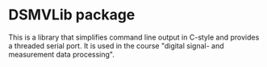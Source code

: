 # DSMVLib package

This is a library that simplifies command line output in C-style and provides a threaded serial port. It is used in the course "digital signal- and measurement data processing".
